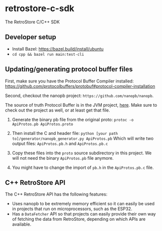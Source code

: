 # retrostore-c-sdk
The RetroStore C/C++ SDK

## Developer setup
 - Install Bazel: https://bazel.build/install/ubuntu
 - `cd cpp && bazel run main:test-cli`

## Updating/generating protocol buffer files
First, make sure you have the Protocol Buffer Compiler installed:
https://github.com/protocolbuffers/protobuf#protocol-compiler-installation

Second, checkout the nanopb project: `https://github.com/nanopb/nanopb`.

The source of truth Protocol Buffer is in the JVM project, [here](https://github.com/shaeberling/retrostore-jvm-sdk/blob/main/src/main/proto/org/retrostore/client/common/proto/ApiProtos.proto). Make sure to check out the project as well, or
at least get that file.

1. Generate the binary pb file from the original proto:
`protoc -o ApiProtos.pb ApiProtos.proto`

2. Then install the C and header file:
`python [your path to]/generator/nanopb_generator.py ApiProtos.pb`
Which will write two output files: `ApiProtos.pb.h` and `ApiProtos.pb.c`

3. Copy these files into the `proto` source subdirectory in this project. We
   will not need the binary `ApiProtos.pb` file anymore.

4. You might have to change the import of `pb.h` in the `ApiProtos.pb.c` file.


## C++ RetroStore API
The C++ RetroStore API has the following features:
 - Uses nanopb to be extremely memory efficient so it can easily be used in
   projects that run on microprocessors, such as the ESP32.
 - Has a `DataFetcher` API so that projects can easily provide their own way
   of fetching the data from RetroStore, depending on which APIs are available.
